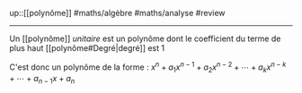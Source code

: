 up::[[polynôme]]
#maths/algèbre #maths/analyse #review 

----
Un [[polynôme]] _unitaire_ est un polynôme dont le coefficient du terme de plus haut [[polynôme#Degré|degré]] est $1$

C'est donc un polynôme de la forme :
$x^{n}+a_{1}x^{n-1}+a_{2}x^{n-2}+\cdots+a_{k}x^{n-k}+\cdots+a_{n-1}x+a_{n}$
